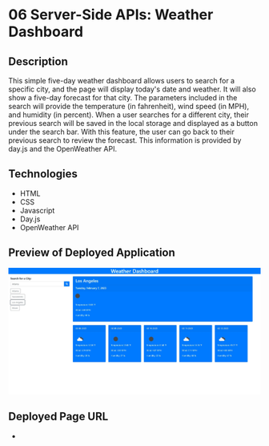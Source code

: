 # 06 Server-Side APIs: Weather Dashboard

## Description

This simple five-day weather dashboard allows users to search for a specific city, and the page will display today's date and weather. It will also show a five-day forecast for that city. The parameters included in the search will provide the temperature (in fahrenheit), wind speed (in MPH), and humidity (in percent). When a user searches for a different city, their previous search will be saved in the local storage and displayed as a button under the search bar. With this feature, the user can go back to their previous search to review the forecast. This information is provided by day.js and the OpenWeather API.

## Technologies 

* HTML
* CSS
* Javascript
* Day.js
* OpenWeather API

## Preview of Deployed Application

![img](/Assets/images/weather-preview.jpg)

## Deployed Page URL

*